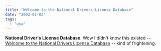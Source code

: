 ```yaml
---
title: "Welcome to the National Drivers License Database"
date: "2003-02-02"
tags: 
  - "usa"
---
```


**National Driver's License Database**. Wow I didn't know this existed -- [Welcome to the National Drivers License Database](http://www.driverslicensesearch.net/) -- kind of frightening.
